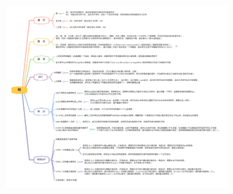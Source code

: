 ![](https://github.com/RossVermouth/algorithm/blob/main/%E9%99%84%E4%BB%B6/%E6%A0%91%E6%80%BB%E7%BB%93.png)
